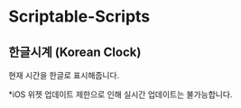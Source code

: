# Scriptable-Scripts

## 한글시계 (Korean Clock)
현재 시간을 한글로 표시해줍니다.

*iOS 위젯 업데이트 제한으로 인해 실시간 업데이트는 불가능합니다.
